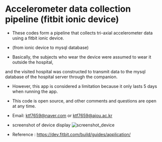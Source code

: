 # Accelerometer data collection pipeline (fitbit ionic device)
 
 * These codes form a pipeline that collects tri-axial accelerometer data using a fitbit ionic device.
 
 * (from ionic device to mysql database)
 
 
* Basically, the subjects who wear the device were assumed to wear it outside the hospital, 


and the visited hospital was constructed to transmit data to the mysql database of the hospital server through the companion.
 
 
* However, this app is considered a limitation because it only lasts 5 days when running the app.

* This code is open source, and other comments and questions are open at any time.

* Email: ktf7659@naver.com or ktf7659@ajou.ac.kr


* screenshot of device display 
![screenshot_device](./Users/junggu/Desktop/screenshot_device.jpeg)

* Reference : https://dev.fitbit.com/build/guides/application/
